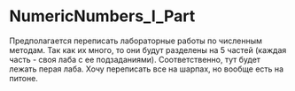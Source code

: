 # NumericNumbers_I_Part
 
Предполагается переписать лабораторные работы по численным методам. Так как их много, то они будут разделены на 5 частей (каждая часть - своя лаба с ее подзаданиями).
Соответственно, тут будет лежать перая лаба.
Хочу переписать все на шарпах, но вообще есть на питоне.
